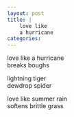 ```yaml
---
layout: post
title: |
    love like
    a hurricane
categories: 
---
```


love like a hurricane  
breaks boughs

lightning tiger  
dewdrop spider

love like summer rain  
softens brittle grass 
